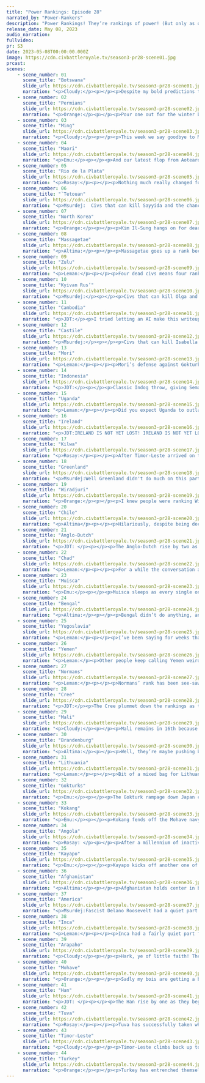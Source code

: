 ```yaml
---
title: "Power Rankings: Episode 28"
narrated_by: "Power-Rankers"
description: "Power Rankings! They’re rankings of power! (But only as of the instant of the end of the previous episode, as these are not meant to be future predictions!) Power Rankings!"
release_date: May 08, 2023
audio_narration:
fullvideo:
pr: S3
date: 2023-05-08T00:00:00.000Z
image: https://cdn.civbattleroyale.tv/season3-pr28-scene01.jpg
prcast:
scenes:
    - scene_number: 01
      scene_title: "Botswana"
      slide_url: https://cdn.civbattleroyale.tv/season3-pr28-scene01.jpg
      narration: "<p>Cloudy:</p><p></p><p>Despite my bold predictions that Botswana would survive to total war, it seems they have not. The zebra is actually, for real, dead. And at the hands of Angola, the sleepiest civ in the game, no less! Perhaps it’s a fitting death for a civ that was screwed from the start and clearly knew it. Seretse Khama wasn’t playing to win, that’s for sure.</p>"
    - scene_number: 02
      scene_title: "Permians"
      slide_url: https://cdn.civbattleroyale.tv/season3-pr28-scene02.jpg
      narration: "<p>Orange:</p><p></p><p>Pour one out for the winter bois, they fought hard and fought well and topped the rankings so much. The fact that they are out in 43rd doesn’t give them the justice they deserve. Honestly I can’t remember who’s come close to this doing so well early on to getting knocked out, and no Burkina Faso in X2 doesn’t count they were 1st for one part, the Permians were 1st for seven parts. They were top ten three parts ago. No one else has had a blaze of glory like Azykay. </p>"
    - scene_number: 03
      scene_title: "Ming"
      slide_url: https://cdn.civbattleroyale.tv/season3-pr28-scene03.jpg
      narration: "<p>Cloudy:</p><p></p><p>This week we say goodbye to Ming, the runner-up in China that never managed to break out of its box. We had high hopes for Ming going into this, but were pretty quickly disappointed when Yongle failed to expand. He eventually built lots of settlers, but by then all the good spots were taken and it was too late to turn things around. Despite defending competently for a long time, Han’s superior size and technology eventually overwhelmed them, and they went out in 42nd, a placement which they unfortunately deserve.</p>"
    - scene_number: 04
      scene_title: "Maori"
      slide_url: https://cdn.civbattleroyale.tv/season3-pr28-scene04.jpg
      narration: "<p>Emu:</p><p></p><p>And our latest flop from Aotearoa is laid to rest. Some of us had high hopes that this season's Maori would be the ones to finally break the eternal curse of the Polynesian civ: to look promising at first, but inevitably end up wasting away and getting swallowed up by the Eastern Australian contender. This season it happens even as Wiradjuri is busy getting its guts torn out back on the continent. We're now solidly into the part of the game when any of the small fry can be eliminated by a major power in the space of a single part, especially when said small fry forever sunk its chances by giving away a city directly in the middle of their core. Chin up Kiwis, sixth time's the charm.</p>"
    - scene_number: 05
      scene_title: "Rio de la Plata"
      slide_url: https://cdn.civbattleroyale.tv/season3-pr28-scene05.jpg
      narration: "<p>Rosay:</p><p></p><p>Nothing much really changed for Rio this part, they are still fighting for their life against Chile, but them fighting for so long gives me a bit of validation to my earlier thought of “Chile is overrated as hell” so thanks for that I guess Rio.</p>"
    - scene_number: 06
      scene_title: "`Tetouan"
      slide_url: https://cdn.civbattleroyale.tv/season3-pr28-scene06.jpg
      narration: "<p>Msurdej:  Civs that can kill Sayyida and the chance they have to do it:  Normans: 74%Mali: 24%  </p><p>Castile: 1%  Any other civ: .999999%  </p><p>Tetouan actually win: If this happens I will eat my socks</p>"
    - scene_number: 07
      scene_title: "North Korea"
      slide_url: https://cdn.civbattleroyale.tv/season3-pr28-scene07.jpg
      narration: "<p>Orange:</p><p></p><p>Kim Il-Sung hangs on for dear life with Han giving them a saving grace peace while their last city was deep in the red. Now, the irony of it all is that Kim is stuck in the city he tried so so so hard to siege at the start of the game, Tajihi-Sarugaki. What stood as a bastion against North Korea’s pathetic offense is now their last hope for survival and where Kim will spend the last of his days. </p>"
    - scene_number: 08
      scene_title: "Massagetae"
      slide_url: https://cdn.civbattleroyale.tv/season3-pr28-scene08.jpg
      narration: "<p>Altima:</p><p></p><p>Massagetae goes up a rank because other people have been eating shit, while they’ve only got one civ that can attack them. When that civ does attack them, they’re absolutely dead, but for now Turkish borders offer better protection than most other runts.</p>"
    - scene_number: 09
      scene_title: "Zulu"
      slide_url: https://cdn.civbattleroyale.tv/season3-pr28-scene09.jpg
      narration: "<p>Leman:</p><p></p><p>Four dead civs means four ranks.  Honestly, I’m pretty upset Zulu outlived Botswana, to be honest. I blame Timor-Leste for not finishing Zulu off when they could have.</p>"
    - scene_number: 10
      scene_title: "Kyivan Rus’"
      slide_url: https://cdn.civbattleroyale.tv/season3-pr28-scene10.jpg
      narration: "<p>Msurdej:</p><p></p><p>Civs that can kill Olga and the chance they have to do it:  Turkey: 65%  Lithuania: 25%  Yugoslavia: 9%  </p><p>Any other civ: .9999999% repeating  </p><p>Kyivan Rus actually win: If this happens I will eat my socks</p>"
    - scene_number: 11
      scene_title: "Cambodia"
      slide_url: https://cdn.civbattleroyale.tv/season3-pr28-scene11.jpg
      narration: "<p>JDT:</p><p>I tried letting an AI make this writeup. It didn’t really pan out, but I have a PR slide now. </p>"
    - scene_number: 12
      scene_title: "Castile"
      slide_url: https://cdn.civbattleroyale.tv/season3-pr28-scene12.jpg
      narration: "<p>Msurdej:</p><p></p><p>Civs that can kill Isabella and the chance they have to do it:  Mali: 68%  </p><p>Normans: 28%</p><p>Castile: 3%  Any other civ: .999999%  </p><p>Castile actually win: If this happens I will eat my socks</p>"
    - scene_number: 13
      scene_title: "Mori"
      slide_url: https://cdn.civbattleroyale.tv/season3-pr28-scene13.jpg
      narration: "<p>Leman:</p><p></p><p>Mori’s defense against Gokturks is holding. I mean, they’re still bleeding off cities, but at this rate, losing about a city per episode, Mori has a couple hundred turns of life left in them. That is as long as the reaper of East Asia, Han, doesn’t join in. Or Tim. I bet Tim could kill ‘em.</p><p></p><p>But hey, Mori outlived Ainu and Ming, and could probably just kill North Korea to outlive them too! That’s an accomplishment, right?</p>"
    - scene_number: 14
      scene_title: "Indonesia"
      slide_url: https://cdn.civbattleroyale.tv/season3-pr28-scene14.jpg
      narration: "<p>JDT:</p><p></p><p>Classic Indog throw, giving Semarang to Afghanistan. There’s a reason I left lol. </p>"
    - scene_number: 15
      scene_title: "Uganda"
      slide_url: https://cdn.civbattleroyale.tv/season3-pr28-scene15.jpg
      narration: "<p>Leman:</p><p></p><p>Did you expect Uganda to outlast Permians?</p>"
    - scene_number: 16
      scene_title: "Ireland"
      slide_url: https://cdn.civbattleroyale.tv/season3-pr28-scene16.jpg
      narration: "<p>JDT:IRELAND IS NOT YET LOST! IRELAND IS NOT YET LOST! I BELIEVE!!! I AM BEGINNING TO BELIEVE! THE IRELANDSWEEP! THE IRELANDSWEEP IS REAL!!!!!</p>"
    - scene_number: 17
      scene_title: "Kilwa"
      slide_url: https://cdn.civbattleroyale.tv/season3-pr28-scene17.jpg
      narration: "<p>Rosay:</p><p></p><p>After Timor-Leste arrived on the Africa continent, Angola remembered that it has to play the game if it wants to win, and Yemen grew an air-force, Kilwa is now in an unwinnable position where they are just waiting to get taken out. Now are they a proper rump? Far from it, but there is really no way that I can see them making a comeback. Now they do have a massive navy to protect them from a naval assault and they aren't incompetent at war, plus they're spread out across ocean tiles making a single civ conquering them difficult, but don't expect them to be more than a purple splat on the map if you were not already.</p>"
    - scene_number: 18
      scene_title: "Greenland"
      slide_url: https://cdn.civbattleroyale.tv/season3-pr28-scene18.jpg
      narration: "<p>Msurdej:Well Greenland didn't do much on this part. Their big reveal was that Greenland forces dominate the Seminole government in exile. A potential plot against the Americans? Only time will tell.</p>"
    - scene_number: 19
      scene_title: "Wiradjuri"
      slide_url: https://cdn.civbattleroyale.tv/season3-pr28-scene19.jpg
      narration: "<p>Orange:</p><p></p><p>I knew people were ranking Wiradjuri way too high, Australian civs just aren’t that fun, especially the eastern ones since they have the good land, conquer the continent easily, and then do nothing. But luckily, this game, Wiradjuri is looking like some real nice food for Timor-Leste. </p>"
    - scene_number: 20
      scene_title: "Chile"
      slide_url: https://cdn.civbattleroyale.tv/season3-pr28-scene20.jpg
      narration: "<p>Altima</p><p></p><p>Hilariously, despite being declared on by a much stronger power, Chile’s rank holds steady owing to how slow said power has been to do anything with the war. Hell, Chile even took an island. It’s entirely possible that Kayapo will swing things back around- they are very much of the “glacier go slow but unceasing” tendency- but the rankers are as a whole uncertain enough on where this war is going that they’ve stayed where they started the part.</p>"
    - scene_number: 21
      scene_title: "Anglo-Dutch"
      slide_url: https://cdn.civbattleroyale.tv/season3-pr28-scene21.jpg
      narration: "<p>JDT: </p><p></p><p>The Anglo-Dutch rise by two as a result of continually being the baseline of minimum viability. I have to commend Willy for somehow managing to keep up techwise and, to a lesser extent military wise, with the juggernauts of the world. And he still has chances yet, given that Europe seems very weak at this moment in time (sans Turkey, which is half-Asian anyways). With a steady hand and some good aim, he can shoot to the moon, at least, I feel. </p>"
    - scene_number: 22
      scene_title: "Chad"
      slide_url: https://cdn.civbattleroyale.tv/season3-pr28-scene22.jpg
      narration: "<p>Leman:</p><p></p><p>For a while the conversation around Chad was if they’d have a shot at conquering Africa before Mali and Angola got their act together. I think, with Angola’s conquest of Botswana, I can pretty safely say that Chad probably doesn’t have a shot at conquering the whole continent. I think Chad’s new role is as a prize? Whoever conquers Chad, will probably be the civ that takes over the continent, whether that’s Angola, Mali, Turkey, or even Yemen. That’s my prediction.</p>"
    - scene_number: 23
      scene_title: "Muisca"
      slide_url: https://cdn.civbattleroyale.tv/season3-pr28-scene23.jpg
      narration: "<p>Emu:</p><p></p><p>Muisca sleeps as every single one of their neighbors becomes a major power. This is the stage in the game where middling powers like Muisca become completely irrelevant and the list of real contenders is pared down to about 15. They had their moment when Kayapo was weak and the American navy wasn't in a state to resist a storming of the Caribbean, but those days are over. If I knew I was going to keep getting assigned these guys, I'd start writing up the eulogy now.</p>"
    - scene_number: 24
      scene_title: "Bengal"
      slide_url: https://cdn.civbattleroyale.tv/season3-pr28-scene24.jpg
      narration: "<p>Altima:</p><p></p><p>Bengal didn’t do anything, and they still border Afghanistan. Thus, we took two ranks from them. Thank you for listening to my TED talk.</p>"
    - scene_number: 25
      scene_title: "Yugoslavia"
      slide_url: https://cdn.civbattleroyale.tv/season3-pr28-scene25.jpg
      narration: "<p>Leman:</p><p></p><p>I’ve been saying for weeks that Yugoslavia’s defense against Brandenburg is nothing short of heroic. This week, I have to make a slight change to that: Yugoslavia’s offense against Brandenburg is nothing short of heroic. That UA is giving Tito legions of incredibly powerful, highly promoted troops are making short work of Brandenburg’s massive army as it slowly trickles in from Scandinavia. The Brandenburg air force is all but ineffective as Yugoslav artillery breaks the defenses of Potsdam and Konigsberg. Yes, in the last image Brandenburg did manage to flip Konigsberg back, but let’s be real. We’re all hoping Tito makes it to Berlin. I believe in him.</p>"
    - scene_number: 26
      scene_title: "Yemen"
      slide_url: https://cdn.civbattleroyale.tv/season3-pr28-scene26.jpg
      narration: "<p>Leman:</p><p>Other people keep calling Yemen weird and hard to rank, but I disagree. Yemen is great and hard to rank! They have good stats but look terrible and small on the map, so they are quite hard to rank. They neighbor more powerful civs like Turkey and Afghanistan, but still have expansion opportunities in Chad and Kilwa. They have shockingly good science over a hundred trade-routes with frighteningly little production. </p><p></p><p>So where does this leave Yemen? Somewhere in the middle of the pack for sure. It’ll probably waffle around 20ish for a while. Until Arwa wakes up and monsters Kilwa. That’s gonna happen, just wait.</p>"
    - scene_number: 27
      scene_title: "Normans"
      slide_url: https://cdn.civbattleroyale.tv/season3-pr28-scene27.jpg
      narration: "<p>Leman:</p><p></p><p>Normans’ rank has been see-sawing pretty hard in the last few episodes as it seems the rankers are unclear on how to rank them. On the one hand, they had a sizable military, a decent production for a mid-tier and some clear expansion opportunities, such as Yugoslavia, the Anglo-Dutch, or whatever’s going on in Iberia. On the other hand, Normans’ science is absolute trash, and they have more powerful neighbors looming – like Turkey. I couldn’t really tell you why the Normans gained a couple ranks but expect this lack of clarity to continue.</p>"
    - scene_number: 28
      scene_title: "Cree"
      slide_url: https://cdn.civbattleroyale.tv/season3-pr28-scene28.jpg
      narration: "<p>JDT:</p><p>The Cree plummet down the rankings as they aren’t just getting beat by the Arapaho - they’re getting decimated. While in theory the war should’ve been even, it seems rather evident that the Cree were not prepared for the Arapaho giant to wake up, and now they’ve lost half their core. The question now isn’t “will they win,” it's “how much will they lose?” Will this be a Permian repeat? I doubt it, but we shall see. </p>"
    - scene_number: 29
      scene_title: "Mali"
      slide_url: https://cdn.civbattleroyale.tv/season3-pr28-scene29.jpg
      narration: "<p>Cloudy:</p><p></p><p>Mali remains in 16th because no one deserves to be higher, but let’s be real, confidence in Mali is actually waning. They don’t look so impressive on the map anymore, as they’ve been sitting quietly while others conquer weak neighbors, and Sundiata Keita hasn’t shown any signs of initiative for several episodes now. If he wants to avoid the fate of every highly ranked West African civ before him, he needs to prove it, and probably soon.</p>"
    - scene_number: 30
      scene_title: "Brandenburg"
      slide_url: https://cdn.civbattleroyale.tv/season3-pr28-scene30.jpg
      narration: "<p>Altima:</p><p></p><p>Well, they’re maybe pushing back. Here’s hoping they can retake Konigsberg, the city they own-goaled. Both sides are relatively sparse on land units at the moment, though the Yugoslavs are 90% artillery by volume, which may help the Germans here. God, this is such a fucking farce. Freddy really needs to pick a fight with someone he can boat next time, the dumb fuck. Until then, I hope he keeps dropping.</p>"
    - scene_number: 31
      scene_title: "Lithuania"
      slide_url: https://cdn.civbattleroyale.tv/season3-pr28-scene31.jpg
      narration: "<p>Leman:</p><p></p><p>Bit of a mixed bag for Lithuania this week. They built up a lot of military finally, more than doubling their troop count from last episode. They got a decent buff in some other stats, most notably production. Their longtime European rival, Brandenburg is getting embarrassed by Yugoslavia of all civs. Their longtime Asian rival, the Permians, are dead. All good, right?</p><p></p><p>Well, kind of. That new, long border with the strongest nation on the cylinder, Turkey is not good for Lithuania. Turkey cut through the Permians like a hot knife through butter, there’s no way Lithuania, as it exists now, is going to be able to put up more of a fight. </p>"
    - scene_number: 32
      scene_title: "Gokturks"
      slide_url: https://cdn.civbattleroyale.tv/season3-pr28-scene32.jpg
      narration: "<p>Emu:</p><p></p><p>The Gokturk rampage down Japan continues, picking up steam and cities as the outdated and outnumbered Mori navy buckles under the pressure. Normally I would criticize a focus on naval conquest in the Pacific when much stronger navies exist to the south, but seeing as Gokturk land possessions are directly threatened by a recently-embiggened Tuva and an ever-growing Han, I'd characterize it as the best possible play to avoid standing still and languishing.</p>"
    - scene_number: 33
      scene_title: "Kokang"
      slide_url: https://cdn.civbattleroyale.tv/season3-pr28-scene33.jpg
      narration: "<p>Emu:</p><p></p><p>Kokang fends off the Mohave navy as anticipated, and in the wake of this near-disaster, they seem to have undertaken a fleet modernization program, replacing their galleass garbage patch with Destroyers, Ironclads, and Cruisers. On land, they look weaker than Han for sure, but Han is notorious for leaving huge gaps in their carpet, so depending on the air superiority situation Kokang may be able to take a couple cities in a war.</p>"
    - scene_number: 34
      scene_title: "Angola"
      slide_url: https://cdn.civbattleroyale.tv/season3-pr28-scene34.jpg
      narration: "<p>Rosay: </p><p></p><p>After a millennium of inactivity Angola has finally closed out a good part, eliminating Botswana and expanding their empire by 4 cities. Now while Angola’s stat total isn’t nearly where it should be, it doesn’t exactly need to right now it just needs to be equal to or surpass Mali, Chad, and Kilwa. Angola is still behind Mali as of now in most key metrics but unlike Mali, Angola has access to the infinitely weaker Chad and Kilwa, and Angola absolutely overpowers both of them. There is the issue of sharing a border with Timor Leste now, but Angola might be able to just rush the South African holdouts, and even if they can’t, natural borders protect them enough from a hypothetical Timor lighting war.</p>"
    - scene_number: 35
      scene_title: "Kayapo"
      slide_url: https://cdn.civbattleroyale.tv/season3-pr28-scene35.jpg
      narration: "<p>Emu:</p><p></p><p>Kayapo kicks off another one of their trademark slow-start wars against Allende's popular government, having not yet brought their air force to bear against the numerically and technologically inferior Chilean army. It seems Raoni likes to take his time, but can he deliver results with this strategy again? La Plata was a far weaker opponent than the red and blue behemoth to the South that cut them off nearly seven months ago, defining their entire performance in this contest thus far. In any case, if Kayapo makes any real gains in this war, it can truly be said that they face no real opposition on the South American continent.</p>"
    - scene_number: 36
      scene_title: "Afghanistan"
      slide_url: https://cdn.civbattleroyale.tv/season3-pr28-scene36.jpg
      narration: "<p>Altima:</p><p></p><p>Afghanistan holds center in both play and ranking. They’re a historically quiet civ, only doing much when forced to by an outside actor, but they’ve still got solid stats and a few weak neighbors they could munch on later. Like Bengal. Please bulk up and attack Bengal. I am begging you.</p>"
    - scene_number: 37
      scene_title: "America"
      slide_url: https://cdn.civbattleroyale.tv/season3-pr28-scene37.jpg
      narration: "<p>Msurdej:Fascist Delano Roosevelt had a quiet part this week. The biggest news was hiring a new admiral, but it’s not the most important news in North America. The continued Cree/Arapaho war keeps on raging, and best of all, weakening both leader’s armies. If America can wait until the time is right, they might be able to pounce on one of them once the fighting is over. And if not on land, then America can use its powerful navy to go after civs like Ireland or Greenland. Fascists may deserve to die, but there’s no denying that America is a land of opportunity.</p>"
    - scene_number: 38
      scene_title: "Inca"
      slide_url: https://cdn.civbattleroyale.tv/season3-pr28-scene38.jpg
      narration: "<p>Leman:</p><p></p><p>Inca had a fairly quiet part for a top ten superpower. They grabbed a city from Ming, successfully demilitarized South America, and watched ominously from their true core in Polynesia as Timor Leste devoured the Wiradjuri. So, it’s not like anything bad happened to the Inca, it’s just that the civs above them have either just finished or are currently in the process of making huge sweeping conquests. They’re still strong - Inca’s stats are still absolutely massive, their Pacific fleet is gargantuan (but does remind me of Australia’s completely ineffective fleet from Mk2 – not that Inca’s is quite as ineffective yet, but it has yet to be put to use). But raw stats can only take Inca so far, they’re going to have to make use of those stats soon, before civs like Timor-Leste and Kayapo out match them.</p>"
    - scene_number: 39
      scene_title: "Arapaho"
      slide_url: https://cdn.civbattleroyale.tv/season3-pr28-scene39.jpg
      narration: "<p>Cloudy:</p><p></p><p>Hark, ye of little faith! The Arapaho are proving all the doubters wrong as they efficiently dismantle the Cree, capturing numerous cities and landing a potentially crushing blow to one of their top competitors in the contest for North America. After falling as low as 18th in episode 23, Pretty Nose is now back up to 6th, and if she can take the Cree capital while avoiding costly wars with America or Mohave, then the top 5 isn’t out of the question. </p>"
    - scene_number: 40
      scene_title: "Mohave"
      slide_url: https://cdn.civbattleroyale.tv/season3-pr28-scene40.jpg
      narration: "<p>Orange:</p><p></p><p>Sadly my bois are getting a bit edged out from the top due to their lack of attacking Arapaho or Cree. Like, still top tier stats but like, Irataba you really need to fight one of those two before Arapaho becomes the dominant empire of the Americas. Please I need a California civ to dominate. Please…</p>"
    - scene_number: 41
      scene_title: "Han"
      slide_url: https://cdn.civbattleroyale.tv/season3-pr28-scene41.jpg
      narration: "<p>JDT: </p><p></p><p>The Han rise by one as they begin to mop up the runts of East Asia. Ming is gone, and North Korea may be gone soon as well. Their army has always been well trained, but now they’re also looking fairly numerous, and those numbers are gonna go up with the future addition of their air force. All their stats are good, and though they are surrounded by bad terrain and Tuva, opportunity still abounds for the great dragons of the east, should they take it. And looking at how they’re rolling, it's not unlikely they’ll continue to assert dominance, and possibly eclipse the passive-and-swiftly-getting-outgunned Mohave in the near future with their dearth of weaker neighbours. Is the dragon now prepared to enter the top? Time shall tell. </p>"
    - scene_number: 42
      scene_title: "Tuva"
      slide_url: https://cdn.civbattleroyale.tv/season3-pr28-scene42.jpg
      narration: "<p>Rosay:</p><p></p><p>Tuva has successfully taken what remained of the Permians, despite a rebellion in Kuva. Normally this is where I'd say the next possible option (Gokturks) but here's the thing with Tuva in particular, they DESPERATELY need to fix their tech deficit. Right now they have 67 techs, which is only the 15th highest on the cylinder which let me remind you is almost the MIDPOINT of the remaining civs, and is below backwards civs like Mali and Wira, and almost at the same level as Bengal. Previously this wasn't too bad until Turkey became their largest neighbor and the difference became night and day. To a lesser extent Han is an issue too, as they both have more techs currently, and are widening the tech gap. Keep in mind that Han beat Tuva in war when the situation was reversed and Han was the less advanced civ. I hate to say this but Tuva, get your science act together right now or you might not even be able to crack the top ten by the end of this game.</p>"
    - scene_number: 43
      scene_title: "Timor-Leste"
      slide_url: https://cdn.civbattleroyale.tv/season3-pr28-scene43.jpg
      narration: "<p>Cloudy:</p><p></p><p>Timor-Leste climbs back up to #2 this week on the news of their wildly successful invasion of the Wiradjuri, which has so far netted them five cities and promises to deliver several more in the near future. Timor clearly saw the top spot taken by Turkey and decided they needed a conquest to match Ataturk’s if they wanted it back. So far they’re not quite there yet, but if Timor really takes over all of Australia, they could be looking at #1 once again.</p>"
    - scene_number: 44
      scene_title: "Turkey"
      slide_url: https://cdn.civbattleroyale.tv/season3-pr28-scene44.jpg
      narration: "<p>Orange:</p><p></p><p>Turkey has entrenched themselves at the top spot, finishing off the rest of the Permians and starting to build up the lands they just conquered. Things are just looking perfect for Ataturk. Doesn’t really feel like anything can stop him right now. He truly is on top of the world. </p>"
---
```

